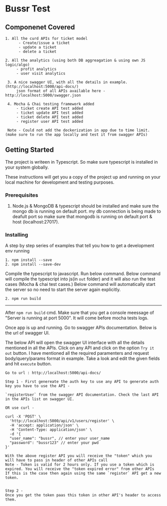 # Bussr Test

## Componenet Covered
`````````
1. All the curd APIs for ticket model
      - Create/issue a ticket
      - update a ticket
      - delete a ticket
       
2. All the analytics (using both DB aggreagation & using own JS logic/algo)
     - profit analytics
     - user visit analytics
     
 3. A nice swagger UI, with all the details in example. (http://localhost:5000/api-docs/)
     json format of all APIs available here - http://localhost:5000/swagger.json
 
 4. Mocha & Chai testing framework added
     - ticket create API test added
     - ticket update API test added
     - ticket delete API test added
     - register user API test added
     
 Note - Could not add the dockerization in app due to time limit. (make sure to run the app locally and test it from swagger APIs)
`````````

## Getting Started

The project is writeen in Typescript. So make sure typescript is installed in your system globally.

These instructions will get you a copy of the project up and running on your local machine for development and testing purposes.

### Prerequisites

1. Node.js & MongoDB & typescript should be installed and make sure the mongo db is running on default port. my db connection is being made to deafult port so
   make sure that mongodb is running on default port & host (localhost:27017).

### Installing

A step by step series of examples that tell you how to get a development env running


```
1. npm install --save
2. npm install --save-dev
```

Compile the typescript to javascript. Run below command.
Below command will compile the typescript into js(in `out` folder) and it will also run the test cases (Mocha & chai test cases.)
Below command will automatically start the server so no need to start the server again explicitly.

```
2. npm run build
```

---------------------------------------------------------------------------------
After `npm run build` cmd. Make sure that you get a console meessage of "Server is running at port 5000". It will come before mocha tests logs.

Once app is up and running. Go to swagger APIs documentation.
Below is the url of swagger UI.

The below API will open the swagger UI interface with all the details mentioned in all the APIs. 
Click on any API and click on the option `Try it out` button.
I have mentioned all the required paramenters and request body/query/params format in example. 
Take a look and edit the given fields and hit `execute` button.

````````````````
Go to url : http://localhost:5000/api-docs/

Step 1 - First genereate the auth key to use any API to generate auth key you have to use the API - 

`registerUser` from the swagger API documentation. Check the last API in the APIs list on swagger UI.

OR use curl - 

curl -X 'POST' \
  'http://localhost:5000/api/v1/users/register' \
  -H 'accept: application/json' \
  -H 'Content-Type: application/json' \
  -d '{
  "user_name": "bussr", // enter your user_name
  "password": "bussr123" // enter your pwd
}'

With the above register API you will receive the "token" which you will have to pass in header of other APIs call
Note - Token is valid for 2 hours only. If you use a token which is expired. You will receive the "token expired error" from other APIs
If this is the case then again using the same `register` API get a new token.


Step 2 - 
Once you get the token paas this token in other API's header to access them.
